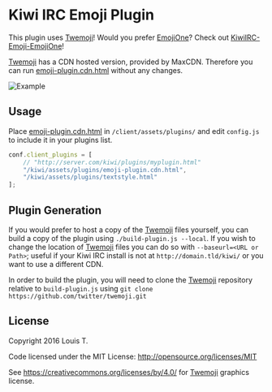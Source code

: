 # Kiwi IRC Emoji Plugin

This plugin uses [Twemoji]! Would you prefer [EmojiOne]? Check out [KiwiIRC-Emoji-EmojiOne]!

[Twemoji] has a CDN hosted version, provided by MaxCDN.
Therefore you can run [emoji-plugin.cdn.html](emoji-plugin.cdn.html) without any changes.

![Example](https://github.com/LouisT/KiwiIRC-Emoji-Twemoji/blob/master/assets/KiwiIRC-Emoji-Twemoji.gif)

Usage
-
Place [emoji-plugin.cdn.html](emoji-plugin.cdn.html) in `/client/assets/plugins/` and edit `config.js` to include it in your plugins list.

```javascript
conf.client_plugins = [
    // "http://server.com/kiwi/plugins/myplugin.html"
    "/kiwi/assets/plugins/emoji-plugin.cdn.html",
    "/kiwi/assets/plugins/textstyle.html"
];
```

Plugin Generation
-
If you would prefer to host a copy of the [Twemoji] files yourself, you can build a copy of the plugin using `./build-plugin.js --local`. If you wish to change the location of [Twemoji] files you can do so with `--baseurl=<URL or Path>`; useful if your Kiwi IRC install is not at `http://domain.tld/kiwi/` or you want to use a different CDN.

In order to build the plugin, you will need to clone the [Twemoji] repository relative to `build-plugin.js` using `git clone https://github.com/twitter/twemoji.git`

License
-
Copyright 2016 Louis T.

Code licensed under the MIT License: http://opensource.org/licenses/MIT

See https://creativecommons.org/licenses/by/4.0/ for [Twemoji] graphics license.


[Twemoji]: https://github.com/twitter/twemoji
[EmojiOne]: https://github.com/Ranks/emojione
[KiwiIRC-Emoji-EmojiOne]: https://github.com/LouisT/KiwiIRC-Emoji-EmojiOne
